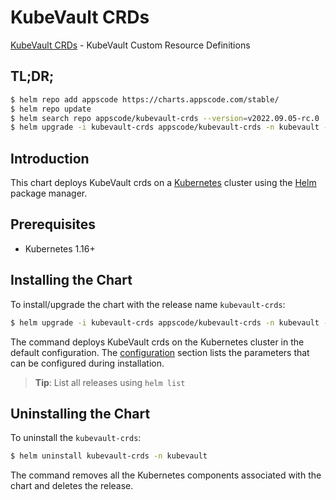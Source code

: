 # KubeVault CRDs

[KubeVault CRDs](https://github.com/kubevault) - KubeVault Custom Resource Definitions

## TL;DR;

```bash
$ helm repo add appscode https://charts.appscode.com/stable/
$ helm repo update
$ helm search repo appscode/kubevault-crds --version=v2022.09.05-rc.0
$ helm upgrade -i kubevault-crds appscode/kubevault-crds -n kubevault --create-namespace --version=v2022.09.05-rc.0
```

## Introduction

This chart deploys KubeVault crds on a [Kubernetes](http://kubernetes.io) cluster using the [Helm](https://helm.sh) package manager.

## Prerequisites

- Kubernetes 1.16+

## Installing the Chart

To install/upgrade the chart with the release name `kubevault-crds`:

```bash
$ helm upgrade -i kubevault-crds appscode/kubevault-crds -n kubevault --create-namespace --version=v2022.09.05-rc.0
```

The command deploys KubeVault crds on the Kubernetes cluster in the default configuration. The [configuration](#configuration) section lists the parameters that can be configured during installation.

> **Tip**: List all releases using `helm list`

## Uninstalling the Chart

To uninstall the `kubevault-crds`:

```bash
$ helm uninstall kubevault-crds -n kubevault
```

The command removes all the Kubernetes components associated with the chart and deletes the release.


